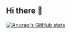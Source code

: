 ## Hi there 👋
[![Anurag's GitHub stats](https://github-readme-stats.vercel.app/api??username=ruanflau&theme=dark&show_icons=true)](https://github.com/ruanflau/github-readme-stats)
